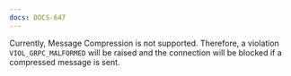 ```yaml
---
docs: DOCS-647
---
```


Currently, Message Compression is not supported. Therefore, a violation `VIOL_GRPC_MALFORMED` will be raised and the connection will be blocked if a compressed message is sent.
